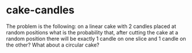 # cake-candles
The problem is the following: on a linear cake with 2 candles placed at random positions what is the probability that, after cutting the cake at a random position there will be exactly 1 candle on one slice and 1 candle on the other? What about a circular cake?

